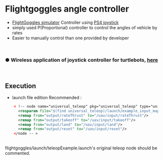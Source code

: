 # Flightgoggles angle controller
+ [FlightGoggles simulator](http://flightgoggles.mit.edu/) Controller using [PS4 joystick](https://asia.playstation.com/ko-kr/accessories/dualshock4/)
+ simply used P(Proportional) controller to control the angles of vehicle by rates
+ Easier to manually control than one provided by developer
<br>

### ● Wireless application of joystick controller for turtlebots, [here](https://github.com/engcang/PS4_Joystick_teleop_Mobile_Robots_ROS_Python)

<br>

## Execution
+ launch file edition Recommended :
~~~xml
    < !-- node name="universal_teleop" pkg="universal_teleop" type="universal_teleop" output="screen">
      <rosparam file="$(find universal_teleop)/launch/example_input_map.yml"/>
      <remap from="output/rateThrust" to="/uav/input/rateThrust"/>
      <remap from="output/takeoff" to="/uav/input/takeoff"/>
      <remap from="output/land" to="/uav/input/land"/>
      <remap from="output/reset" to="/uav/input/reset"/>
    </node -- >
~~~
<br>
flightgoggles/launch/teleopExample.launch's original teleop node should be commented.
